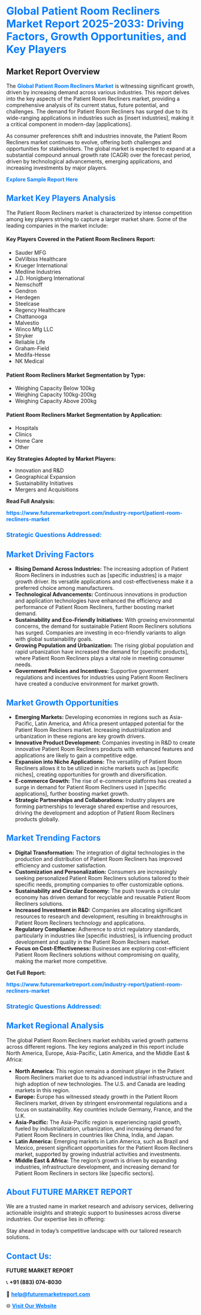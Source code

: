 <h1 style="color: #007BFF;">Global Patient Room Recliners Market Report 2025-2033: Driving Factors, Growth Opportunities, and Key Players</h1>

<section id="overview">
<h2>Market Report Overview</h2>
<p>The <a href="https://www.futuremarketreport.com/industry-report/patient-room-recliners-market" style="color: #007BFF; text-decoration: none;"><strong>Global Patient Room Recliners Market</strong></a> is witnessing significant growth, driven by increasing demand across various industries. This report delves into the key aspects of the Patient Room Recliners market, providing a comprehensive analysis of its current status, future potential, and challenges. The demand for Patient Room Recliners has surged due to its wide-ranging applications in industries such as [insert industries], making it a critical component in modern-day [applications].</p>
<p>As consumer preferences shift and industries innovate, the Patient Room Recliners market continues to evolve, offering both challenges and opportunities for stakeholders. The global market is expected to expand at a substantial compound annual growth rate (CAGR) over the forecast period, driven by technological advancements, emerging applications, and increasing investments by major players.</p>
</section>

<section id="overview">
<p><a href="https://www.futuremarketreport.com/request-sample/reportId=78631" style="color: #007BFF; text-decoration: none;"><strong>Explore Sample Report Here</strong></a></p>
</section>

<section id="key-players">
<h2 style="color: #007BFF;">Market Key Players Analysis</h2>
<p>The Patient Room Recliners market is characterized by intense competition among key players striving to capture a larger market share. Some of the leading companies in the market include:</p>
<h4>Key Players Covered in the Patient Room Recliners Report:</h4>
<ul><li>Sauder MFG</li><li>DeVilbiss Healthcare</li><li>Krueger International</li><li>Medline Industries</li><li>J.D. Honigberg International</li><li>Nemschoff</li><li>Gendron</li><li>Herdegen</li><li>Steelcase</li><li>Regency Healthcare</li><li>Chattanooga</li><li>Malvestio</li><li>Winco Mfg LLC</li><li>Stryker</li><li>Reliable Life</li><li>Graham-Field</li><li>Medifa-Hesse</li><li>NK Medical</li></ul>
<h4>Patient Room Recliners Market Segmentation by Type:</h4>
<ul><li>Weighing Capacity Below 100kg</li><li>Weighing Capacity 100kg-200kg</li><li>Weighing Capacity Above 200kg</li></ul>

<h4>Patient Room Recliners Market Segmentation by Application:</h4>
<ul><li>Hospitals</li><li>Clinics</li><li>Home Care</li><li>Other</li></ul>
<p><strong>Key Strategies Adopted by Market Players:</strong></p>
<ul>
<li>Innovation and R&D</li>
<li>Geographical Expansion</li>
<li>Sustainability Initiatives</li>
<li>Mergers and Acquisitions</li>
</ul>
</section>

<section>
<p><strong>Read Full Analysis: </strong></p><a href="https://www.futuremarketreport.com/industry-report/patient-room-recliners-market" style="color: #007BFF; text-decoration: none;"><strong>https://www.futuremarketreport.com/industry-report/patient-room-recliners-market</strong></a>
<h3 style="color: #007BFF;">Strategic Questions Addressed:</h3>
</section>

<section id="driving-factors">
<h2 style="color: #007BFF;">Market Driving Factors</h2>
<ul>
<li><strong>Rising Demand Across Industries:</strong> The increasing adoption of Patient Room Recliners in industries such as [specific industries] is a major growth driver. Its versatile applications and cost-effectiveness make it a preferred choice among manufacturers.</li>
<li><strong>Technological Advancements:</strong> Continuous innovations in production and application technologies have enhanced the efficiency and performance of Patient Room Recliners, further boosting market demand.</li>
<li><strong>Sustainability and Eco-Friendly Initiatives:</strong> With growing environmental concerns, the demand for sustainable Patient Room Recliners solutions has surged. Companies are investing in eco-friendly variants to align with global sustainability goals.</li>
<li><strong>Growing Population and Urbanization:</strong> The rising global population and rapid urbanization have increased the demand for [specific products], where Patient Room Recliners plays a vital role in meeting consumer needs.</li>
<li><strong>Government Policies and Incentives:</strong> Supportive government regulations and incentives for industries using Patient Room Recliners have created a conducive environment for market growth.</li>
</ul>
</section>

<section id="growth-opportunities">
<h2 style="color: #007BFF;">Market Growth Opportunities</h2>
<ul>
<li><strong>Emerging Markets:</strong> Developing economies in regions such as Asia-Pacific, Latin America, and Africa present untapped potential for the Patient Room Recliners market. Increasing industrialization and urbanization in these regions are key growth drivers.</li>
<li><strong>Innovative Product Development:</strong> Companies investing in R&D to create innovative Patient Room Recliners products with enhanced features and applications are likely to gain a competitive edge.</li>
<li><strong>Expansion into Niche Applications:</strong> The versatility of Patient Room Recliners allows it to be utilized in niche markets such as [specific niches], creating opportunities for growth and diversification.</li>
<li><strong>E-commerce Growth:</strong> The rise of e-commerce platforms has created a surge in demand for Patient Room Recliners used in [specific applications], further boosting market growth.</li>
<li><strong>Strategic Partnerships and Collaborations:</strong> Industry players are forming partnerships to leverage shared expertise and resources, driving the development and adoption of Patient Room Recliners products globally.</li>
</ul>
</section>

<section id="trending-factors">
<h2 style="color: #007BFF;">Market Trending Factors</h2>
<ul>
<li><strong>Digital Transformation:</strong> The integration of digital technologies in the production and distribution of Patient Room Recliners has improved efficiency and customer satisfaction.</li>
<li><strong>Customization and Personalization:</strong> Consumers are increasingly seeking personalized Patient Room Recliners solutions tailored to their specific needs, prompting companies to offer customizable options.</li>
<li><strong>Sustainability and Circular Economy:</strong> The push towards a circular economy has driven demand for recyclable and reusable Patient Room Recliners solutions.</li>
<li><strong>Increased Investment in R&D:</strong> Companies are allocating significant resources to research and development, resulting in breakthroughs in Patient Room Recliners technology and applications.</li>
<li><strong>Regulatory Compliance:</strong> Adherence to strict regulatory standards, particularly in industries like [specific industries], is influencing product development and quality in the Patient Room Recliners market.</li>
<li><strong>Focus on Cost-Effectiveness:</strong> Businesses are exploring cost-efficient Patient Room Recliners solutions without compromising on quality, making the market more competitive.</li>
</ul>
</section>

<section>
<p><strong>Get Full Report: </strong></p><a href="https://www.futuremarketreport.com/industry-report/patient-room-recliners-market" style="color: #007BFF; text-decoration: none;"><strong>https://www.futuremarketreport.com/industry-report/patient-room-recliners-market</strong></a>
<h3 style="color: #007BFF;">Strategic Questions Addressed:</h3>
</section>


<section id="regional-analysis">
<h2 style="color: #007BFF;">Market Regional Analysis</h2>
<p>The global Patient Room Recliners market exhibits varied growth patterns across different regions. The key regions analyzed in this report include North America, Europe, Asia-Pacific, Latin America, and the Middle East & Africa:</p>
<ul>
<li><strong>North America:</strong> This region remains a dominant player in the Patient Room Recliners market due to its advanced industrial infrastructure and high adoption of new technologies. The U.S. and Canada are leading markets in this region.</li>
<li><strong>Europe:</strong> Europe has witnessed steady growth in the Patient Room Recliners market, driven by stringent environmental regulations and a focus on sustainability. Key countries include Germany, France, and the U.K.</li>
<li><strong>Asia-Pacific:</strong> The Asia-Pacific region is experiencing rapid growth, fueled by industrialization, urbanization, and increasing demand for Patient Room Recliners in countries like China, India, and Japan.</li>
<li><strong>Latin America:</strong> Emerging markets in Latin America, such as Brazil and Mexico, present significant opportunities for the Patient Room Recliners market, supported by growing industrial activities and investments.</li>
<li><strong>Middle East & Africa:</strong> The region’s growth is driven by expanding industries, infrastructure development, and increasing demand for Patient Room Recliners in sectors like [specific sectors].</li>
</ul>
</section>

<footer>
<h2 style="color: #007BFF;">About FUTURE MARKET REPORT</h2>
<p>We are a trusted name in market research and advisory services, delivering actionable insights and strategic support to businesses across diverse industries. Our expertise lies in offering:</p>

<p>Stay ahead in today’s competitive landscape with our tailored research solutions.</p>

<h2 style="color: #007BFF;">Contact Us:</h2>
<p><strong>FUTURE MARKET REPORT</strong></p>
<p>📞 <strong>+91 (883) 074-8030</strong></p>
<p>📧 <strong><a href="mailto:help@futuremarketreport.com" style="color: #007BFF;">help@futuremarketreport.com</a></strong></p>
<p>🌐 <strong><a href="https://www.futuremarketreport.com/" style="color: #007BFF;">Visit Our Website</a></strong></p>
</footer>